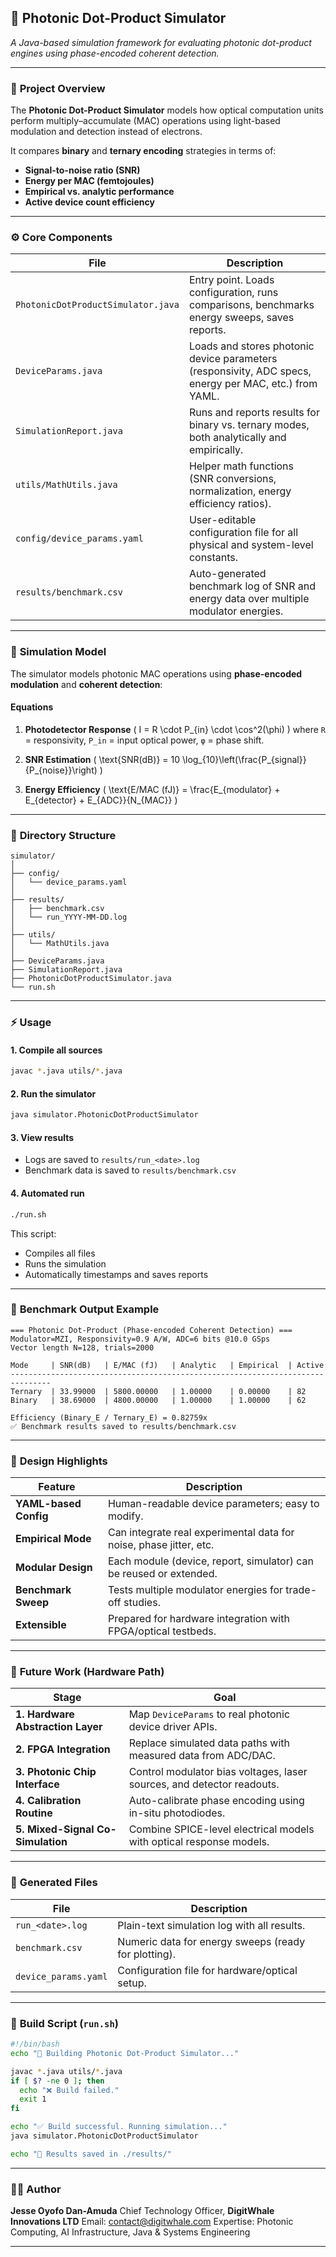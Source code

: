## 📘 **Photonic Dot-Product Simulator**

*A Java-based simulation framework for evaluating photonic dot-product engines using phase-encoded coherent detection.*

---

### 🧩 **Project Overview**

The **Photonic Dot-Product Simulator** models how optical computation units perform multiply–accumulate (MAC) operations using light-based modulation and detection instead of electrons.

It compares **binary** and **ternary encoding** strategies in terms of:

* **Signal-to-noise ratio (SNR)**
* **Energy per MAC (femtojoules)**
* **Empirical vs. analytic performance**
* **Active device count efficiency**

---

### ⚙️ **Core Components**

| File                               | Description                                                                                            |
| ---------------------------------- | ------------------------------------------------------------------------------------------------------ |
| `PhotonicDotProductSimulator.java` | Entry point. Loads configuration, runs comparisons, benchmarks energy sweeps, saves reports.           |
| `DeviceParams.java`                | Loads and stores photonic device parameters (responsivity, ADC specs, energy per MAC, etc.) from YAML. |
| `SimulationReport.java`            | Runs and reports results for binary vs. ternary modes, both analytically and empirically.              |
| `utils/MathUtils.java`             | Helper math functions (SNR conversions, normalization, energy efficiency ratios).                      |
| `config/device_params.yaml`        | User-editable configuration file for all physical and system-level constants.                          |
| `results/benchmark.csv`            | Auto-generated benchmark log of SNR and energy data over multiple modulator energies.                  |

---

### 🧮 **Simulation Model**

The simulator models photonic MAC operations using **phase-encoded modulation** and **coherent detection**:

#### **Equations**

1. **Photodetector Response**
   ( I = R \cdot P_{in} \cdot \cos^2(\phi) )
   where `R` = responsivity, `P_in` = input optical power, `φ` = phase shift.

2. **SNR Estimation**
   ( \text{SNR(dB)} = 10 \log_{10}\left(\frac{P_{signal}}{P_{noise}}\right) )

3. **Energy Efficiency**
   ( \text{E/MAC (fJ)} = \frac{E_{modulator} + E_{detector} + E_{ADC}}{N_{MAC}} )

---

### 📁 **Directory Structure**

```
simulator/
│
├── config/
│   └── device_params.yaml
│
├── results/
│   ├── benchmark.csv
│   └── run_YYYY-MM-DD.log
│
├── utils/
│   └── MathUtils.java
│
├── DeviceParams.java
├── SimulationReport.java
├── PhotonicDotProductSimulator.java
└── run.sh
```

---

### ⚡ **Usage**

#### **1. Compile all sources**

```bash
javac *.java utils/*.java
```

#### **2. Run the simulator**

```bash
java simulator.PhotonicDotProductSimulator
```

#### **3. View results**

* Logs are saved to `results/run_<date>.log`
* Benchmark data is saved to `results/benchmark.csv`

#### **4. Automated run**

```bash
./run.sh
```

This script:

* Compiles all files
* Runs the simulation
* Automatically timestamps and saves reports

---

### 🧪 **Benchmark Output Example**

```
=== Photonic Dot-Product (Phase-encoded Coherent Detection) ===
Modulator=MZI, Responsivity=0.9 A/W, ADC=6 bits @10.0 GSps
Vector length N=128, trials=2000

Mode     | SNR(dB)   | E/MAC (fJ)   | Analytic   | Empirical  | Active
-------------------------------------------------------------------------------
Ternary  | 33.99000  | 5800.00000   | 1.00000    | 0.00000    | 82
Binary   | 38.69000  | 4800.00000   | 1.00000    | 1.00000    | 62

Efficiency (Binary_E / Ternary_E) = 0.82759x
✅ Benchmark results saved to results/benchmark.csv
```

---

### 🧠 **Design Highlights**

| Feature               | Description                                                        |
| --------------------- | ------------------------------------------------------------------ |
| **YAML-based Config** | Human-readable device parameters; easy to modify.                  |
| **Empirical Mode**    | Can integrate real experimental data for noise, phase jitter, etc. |
| **Modular Design**    | Each module (device, report, simulator) can be reused or extended. |
| **Benchmark Sweep**   | Tests multiple modulator energies for trade-off studies.           |
| **Extensible**        | Prepared for hardware integration with FPGA/optical testbeds.      |

---

### 🔬 **Future Work (Hardware Path)**

| Stage                             | Goal                                                                   |
| --------------------------------- | ---------------------------------------------------------------------- |
| **1. Hardware Abstraction Layer** | Map `DeviceParams` to real photonic device driver APIs.                |
| **2. FPGA Integration**           | Replace simulated data paths with measured data from ADC/DAC.          |
| **3. Photonic Chip Interface**    | Control modulator bias voltages, laser sources, and detector readouts. |
| **4. Calibration Routine**        | Auto-calibrate phase encoding using in-situ photodiodes.               |
| **5. Mixed-Signal Co-Simulation** | Combine SPICE-level electrical models with optical response models.    |

---

### 📄 **Generated Files**

| File                 | Description                                          |
| -------------------- | ---------------------------------------------------- |
| `run_<date>.log`     | Plain-text simulation log with all results.          |
| `benchmark.csv`      | Numeric data for energy sweeps (ready for plotting). |
| `device_params.yaml` | Configuration file for hardware/optical setup.       |

---

### 🧱 **Build Script (`run.sh`)**

```bash
#!/bin/bash
echo "🚀 Building Photonic Dot-Product Simulator..."

javac *.java utils/*.java
if [ $? -ne 0 ]; then
  echo "❌ Build failed."
  exit 1
fi

echo "✅ Build successful. Running simulation..."
java simulator.PhotonicDotProductSimulator

echo "📁 Results saved in ./results/"
```

---

### 👨‍🔬 **Author**

**Jesse Oyofo Dan-Amuda**
Chief Technology Officer, **DigitWhale Innovations LTD**
Email: [contact@digitwhale.com](mailto:contact@digitwhale.com)
Expertise: Photonic Computing, AI Infrastructure, Java & Systems Engineering

---
